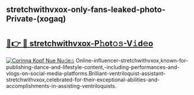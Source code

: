 ## stretchwithvxox-only-fans​-leaked-photo​-Private-(xogaq)


# <h2><a href="https://mediaupload.pro?title=stretchwithvxox&ref=git">🔗👉 🔴 stretchwithvxox-P𝚑ot𝚘𝚜-V𝚒d𝚎o</a></h2>

[![Corinna Kopf Nue Nu𝚍e𝚜](https://i.imgur.com/0qMVB7G.gif)](https://mediaupload.pro?title=stretchwithvxox&ref=git)
Online-influencer-stretchwithvxox,known-for-publishing-dance-and-lifestyle-content,-including-performances-and-vlogs-on-social-media-platforms.Brilliant-ventriloquist-assistant-stretchwithvxox,celebrated-for-their-exceptional-abilities-and-accomplishments-in-assisting-ventriloquists.  